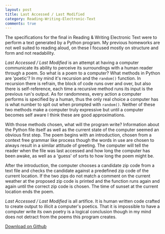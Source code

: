```yaml
---
layout: post
title: Last Accessed / Last Modified
category: Reading-Writing-Electronic-Text
comments: true
---
```


<script src="https://gist.github.com/1346759.js?file=Last%20Accessed%20Last%20Modified.txt"></script>

The specifications for the final in Reading & Writing Electronic Text were to perform a text generated by a Python program. My previous homeworks are not well suited to reading aloud, on these I focused mostly on structure and form and not readability.

_Last Accessed / Last Modified_ is an attempt at having a computer communicate its ability to perceive its surroundings with a human reader through a poem. So what is a poem to a computer? What methods in Python are 'poetic'? In my mind it's recursion and the `random()` function. In recursion there is refrain, the block of code runs over and over, but also there is self-reference, each time a recursive method runs its input is the previous run's output. As for randomness, every action a computer performs is specified by a human, thus the only real choice a computer has is what number to spit out when prompted with `random()`. Neither of these two methods make a computer truly expressive but until a computer becomes self aware I think these are good approximations.

With those methods chosen, what will the program write? Information about the Python file itself as well as the current state of the computer seemed an obvious first step. The poem begins with an introduction, chosen from a context free grammar like process though the words in use are chosen to always result in a similar attitude of greeting. The computer will tell the reader when the file was last accessed and how long the computer has been awake, as well as a 'guess' of sorts to how long the poem might be.

After the introduction, the computer chooses a candidate zip code from a text file and checks the candidate against a predefined zip code of the current location. If the two zips do not match a comment on the current weather at the proposed zip code is printed and the function runs again and again until the correct zip code is chosen. The time of sunset at the current location ends the poem.

_Last Accessed / Last Modified_ is all artifice. It is human written code crafted to create output to illicit a computer's poetics. That it is impossible to have a computer write its own poetry is a logical conclusion though in my mind does not detract from the poems this program creates.

[Download on Github](https://github.com/stevenklise/LastAccessedLastModified)